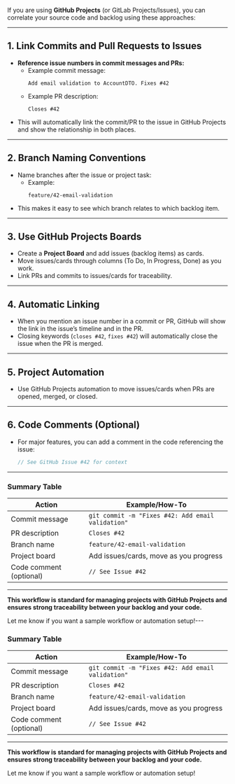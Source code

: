 If you are using **GitHub Projects** (or GitLab Projects/Issues), you can correlate your source code and backlog using these approaches:

---

## 1. **Link Commits and Pull Requests to Issues**

- **Reference issue numbers in commit messages and PRs:**
  - Example commit message:  
    ```
    Add email validation to AccountDTO. Fixes #42
    ```
  - Example PR description:  
    ```
    Closes #42
    ```
- This will automatically link the commit/PR to the issue in GitHub Projects and show the relationship in both places.

---

## 2. **Branch Naming Conventions**

- Name branches after the issue or project task:
  - Example:  
    ```
    feature/42-email-validation
    ```
- This makes it easy to see which branch relates to which backlog item.

---

## 3. **Use GitHub Projects Boards**

- Create a **Project Board** and add issues (backlog items) as cards.
- Move issues/cards through columns (To Do, In Progress, Done) as you work.
- Link PRs and commits to issues/cards for traceability.

---

## 4. **Automatic Linking**

- When you mention an issue number in a commit or PR, GitHub will show the link in the issue’s timeline and in the PR.
- Closing keywords (`closes #42`, `fixes #42`) will automatically close the issue when the PR is merged.

---

## 5. **Project Automation**

- Use GitHub Projects automation to move issues/cards when PRs are opened, merged, or closed.

---

## 6. **Code Comments (Optional)**

- For major features, you can add a comment in the code referencing the issue:
  ```java
  // See GitHub Issue #42 for context
  ```

---

### **Summary Table**

| Action                        | Example/How-To                                  |
|-------------------------------|-------------------------------------------------|
| Commit message                | `git commit -m "Fixes #42: Add email validation"`|
| PR description                | `Closes #42`                                    |
| Branch name                   | `feature/42-email-validation`                   |
| Project board                 | Add issues/cards, move as you progress          |
| Code comment (optional)       | `// See Issue #42`                              |

---

**This workflow is standard for managing projects with GitHub Projects and ensures strong traceability between your backlog and your code.**

Let me know if you want a sample workflow or automation setup!---

### **Summary Table**

| Action                        | Example/How-To                                  |
|-------------------------------|-------------------------------------------------|
| Commit message                | `git commit -m "Fixes #42: Add email validation"`|
| PR description                | `Closes #42`                                    |
| Branch name                   | `feature/42-email-validation`                   |
| Project board                 | Add issues/cards, move as you progress          |
| Code comment (optional)       | `// See Issue #42`                              |

---

**This workflow is standard for managing projects with GitHub Projects and ensures strong traceability between your backlog and your code.**

Let me know if you want a sample workflow or automation setup!